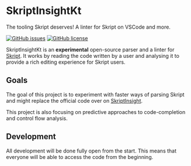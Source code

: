 # SkriptInsightKt

The tooling Skript deserves! A linter for Skript on VSCode and more.

[![GitHub issues](https://img.shields.io/github/issues/SkriptInsight/SkriptInsightKt?style=for-the-badge)](https://github.com/SkriptInsight/SkriptInsightKt/issues)
[![GitHub license](https://img.shields.io/github/license/SkriptInsight/SkriptInsightKt?style=for-the-badge)](https://github.com/SkriptInsight/SkriptInsightKt/blob/master/LICENSE)

SkriptInsightKt is an **experimental** open-source parser and a linter for [Skript](https://github.com/SkriptLang/Skript). It works by reading the code written by a user and analysing it to provide a rich editing experience for Skript users.



## Goals

The goal of this project is to experiment with faster ways of parsing Skript and might replace the official code over on [SkriptInsight](https://github.com/SkriptInsight/SkriptInsight).

This project is also focusing on predictive approaches to code-completion and control flow analysis.



## Development

All development will be done fully open from the start. This means that everyone will be able to access the code from the beginning.


